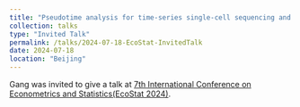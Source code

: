 ```yaml
---
title: "Pseudotime analysis for time-series single-cell sequencing and imaging data"
collection: talks
type: "Invited Talk"
permalink: /talks/2024-07-18-EcoStat-InvitedTalk
date: 2024-07-18
location: "Beijing"
---
```

Gang was invited to give a talk at [7th International Conference on Econometrics and Statistics(EcoStat 2024)](https://www.cmstatistics.org/RegistrationsV2/EcoSta2024/viewSubmission.php?in=621&token=sp568848s25pnp4sn454659o9ron4qs8). 